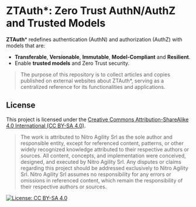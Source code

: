 # ZTAuth*: Zero Trust AuthN/AuthZ and Trusted Models

**ZTAuth*** redefines authentication (AuthN) and authorization (AuthZ) with models that are:

- **Transferable**, **Versionable**, **Immutable**, **Model-Compliant** and **Resilient**.
- Enable **trusted models** and Zero Trust security.

> The purpose of this repository is to collect articles and copies published on external websites about ZTAuth*, serving as a centralized reference for its functionalities and applications.

## License

This project is licensed under the [Creative Commons Attribution-ShareAlike 4.0 International (CC BY-SA 4.0)](https://creativecommons.org/licenses/by-sa/4.0/).

> The work is attributed to Nitro Agility Srl as the sole author and responsible entity, except for referenced content, patterns, or other widely recognized knowledge attributed to their respective authors or sources.
> All content, concepts, and implementation were conceived, designed, and executed by Nitro Agility Srl.
> Any disputes or claims regarding this project should be addressed exclusively to Nitro Agility Srl.
> Nitro Agility Srl assumes no responsibility for any errors or omissions in referenced content, which remain the responsibility of their respective authors or sources.

[![License: CC BY-SA 4.0](https://img.shields.io/badge/License-CC%20BY--SA%204.0-lightgrey.svg)](https://creativecommons.org/licenses/by-sa/4.0/)
